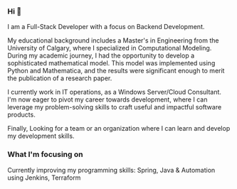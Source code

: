 ### Hi 👋

 I am a Full-Stack Developer with a focus on Backend Development.

My educational background includes a Master's in Engineering from the University of Calgary, where I specialized in Computational Modeling. During my academic journey, I had the opportunity to develop a sophisticated mathematical model. This model was implemented using Python and Mathematica, and the results were significant enough to merit the publication of a research paper.

I currently work in IT operations, as a Windows Server/Cloud Consultant. I'm now eager to pivot my career towards development, where I can leverage my problem-solving skills to craft useful and impactful software products.

Finally, Looking for a team or an organization where I can learn and develop my development skills.

### What I'm focusing on

Currently improving my programming skills: Spring, Java & Automation using Jenkins, Terraform

